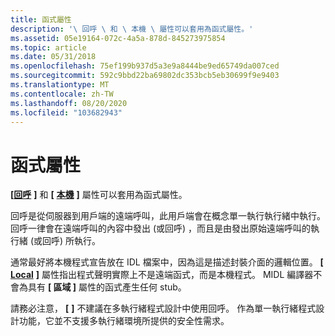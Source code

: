 ```yaml
---
title: 函式屬性
description: '\ 回呼 \ 和 \ 本機 \ 屬性可以套用為函式屬性。'
ms.assetid: 05e19164-072c-4a5a-878d-845273975854
ms.topic: article
ms.date: 05/31/2018
ms.openlocfilehash: 75ef199b937d5a3e9a8444be9ed65749da007ced
ms.sourcegitcommit: 592c9bbd22ba69802dc353bcb5eb30699f9e9403
ms.translationtype: MT
ms.contentlocale: zh-TW
ms.lasthandoff: 08/20/2020
ms.locfileid: "103682943"
---
```

# <a name="function-attributes"></a>函式屬性

**\[**[**回呼**](/windows/desktop/Midl/callback) **\]** 和 **\[** [**本機**](/windows/desktop/Midl/local) **\]** 屬性可以套用為函式屬性。

回呼是從伺服器到用戶端的遠端呼叫，此用戶端會在概念單一執行執行緒中執行。 回呼一律會在遠端呼叫的內容中發出 (或回呼) ，而且是由發出原始遠端呼叫的執行緒 (或回呼) 所執行。

通常最好將本機程式宣告放在 IDL 檔案中，因為這是描述封裝介面的邏輯位置。 **\[** [**Local**](/windows/desktop/Midl/local) **\]** 屬性指出程式聲明實際上不是遠端函式，而是本機程式。 MIDL 編譯器不會為具有 **\[ 區域 \]** 屬性的函式產生任何 stub。

請務必注意， **\[** [](/windows/desktop/Midl/callback) **\]** 不建議在多執行緒程式設計中使用回呼。 作為單一執行緒程式設計功能，它並不支援多執行緒環境所提供的安全性需求。

 

 